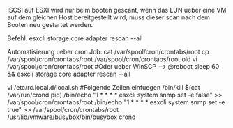 ISCSI auf ESXI wird nur beim booten gescant, wenn das LUN ueber eine VM auf dem gleichen Host bereitgestellt wird, 
muss dieser scan nach dem Booten neu gestartet werden.

Befehl:
esxcli storage core adapter rescan --all

Automatisierung ueber cron Job:
cat /var/spool/cron/crontabs/root
cp /var/spool/cron/crontabs/root /var/spool/cron/crontabs/root.old
vi /var/spool/cron/crontabs/root    #Oder ueber WinSCP
    --> @reboot sleep 60 && esxcli storage core adapter rescan --all

vi /etc/rc.local.d/local.sh
#Folgende Zeilen einfuegen
/bin/kill $(cat /var/run/crond.pid)
/bin/echo "1 * * * * esxcli system snmp set -e false" >> /var/spool/cron/crontabs/root
/bin/echo "1 * * * * esxcli system snmp set -e true" >> /var/spool/cron/crontabs/root
/usr/lib/vmware/busybox/bin/busybox crond